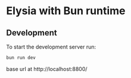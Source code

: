 # Elysia with Bun runtime

## Development

To start the development server run:

```bash
bun run dev
```

base url at http://localhost:8800/
